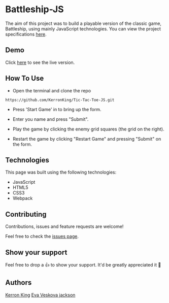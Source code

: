 # Battleship-JS

The aim of this project was to build a playable version of the classic game, Battleship, using mainly JavaScript technologies. You can view the project specifications [here](https://www.theodinproject.com/courses/javascript/lessons/battleship).

## Demo

Click [here](https://rawcdn.githack.com/KerronKing/Battleship-JS/56aac3cd696ecbe534c9d4430eeab7607ba826b0/dist/index.html) to see the live version.

## How To Use

* Open the terminal and clone the repo
```
https://github.com/KerronKing/Tic-Tac-Toe-JS.git
```
* Press 'Start Game' in to bring up the form.

* Enter you name and press "Submit".

* Play the game by clicking the enemy grid squares (the grid on the right).

* Restart the game by clicking "Restart Game" and pressing "Submit" on the form.

## Technologies

This page was built using the following technologies:
- JavaScript 
- HTML5
- CSS3
- Webpack

## Contributing

Contributions, issues and feature requests are welcome!

Feel free to check the [issues page](https://github.com/KerronKing/Battleship-JS/issues).

## Show your support

Feel free to drop a :+1: to show your support. It'd be greatly appreciated it :pray:

## Authors

[Kerron King](https://github.com/KerronKing)
[Eva Veskova jackson](https://github.com/evaveskova)
